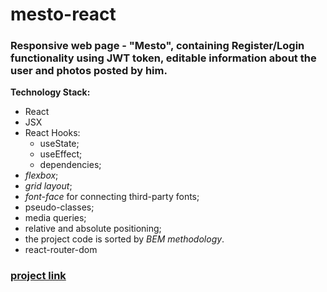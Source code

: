 # mesto-react

### Responsive web page - "Mesto", containing Register/Login functionality using JWT token, editable information about the user and photos posted by him.

**Technology Stack:**

- React
- JSX
- React Hooks:
  - useState;
  - useEffect;
  - dependencies;
- _flexbox_;
- _grid layout_;
- _font-face_ for connecting third-party fonts;
- pseudo-classes;
- media queries;
- relative and absolute positioning;
- the project code is sorted by _BEM methodology_.
- react-router-dom

### [project link](https://trunov.github.io/react-mesto-auth/)